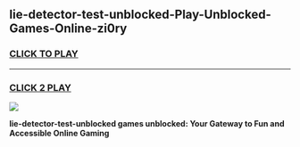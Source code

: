 
## lie-detector-test-unblocked-Play-Unblocked-Games-Online-zi0ry
<h3>
<a href="https://premium76.site?title=lie-detector-test-unblocked&ref=25A">CLICK TO PLAY</a></h3>
<hr>

<h3>
<a href="https://premium76.site?title=lie-detector-test-unblocked&ref=25A">CLICK 2 PLAY</a>
  
</h3>

<a href="https://premium76.site?title=lie-detector-test-unblocked&ref=25A"><img src="https://clearcache.store/games.png"></a>


**lie-detector-test-unblocked games unblocked: Your Gateway to Fun and Accessible Online Gaming**
